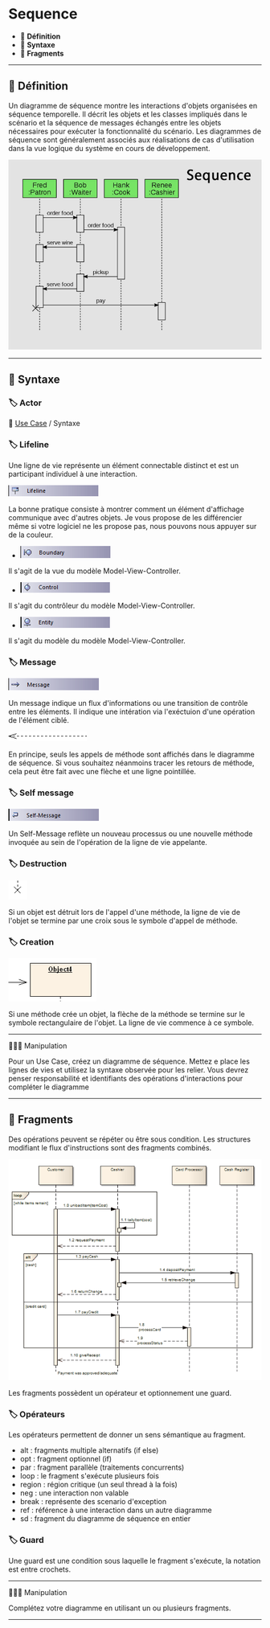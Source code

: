 # Sequence

* 🔖 **Définition**
* 🔖 **Syntaxe**
* 🔖 **Fragments**

___

## 📑 Définition

Un diagramme de séquence montre les interactions d'objets organisées en séquence temporelle. Il décrit les objets et les classes impliqués dans le scénario et la séquence de messages échangés entre les objets nécessaires pour exécuter la fonctionnalité du scénario. Les diagrammes de séquence sont généralement associés aux réalisations de cas d'utilisation dans la vue logique du système en cours de développement.

![image](./resources/05/01-Sequence.jpg)

___

## 📑 Syntaxe

### 🏷️ **Actor**

🔗 [Use Case](https://github.com/POEC-20-05/UML/wiki/02) / Syntaxe

### 🏷️ **Lifeline**

Une ligne de vie représente un élément connectable distinct et est un participant individuel à une interaction.

![image](./resources/05/lifeline.jpg)

La bonne pratique consiste à montrer comment un élément d'affichage communique avec d'autres objets. Je vous propose de les différencier même si votre logiciel ne les propose pas, nous pouvons nous appuyer sur de la couleur.

* ![image](./resources/05/boundary.jpg)

Il s'agit de la vue du modèle Model-View-Controller.

* ![image](./resources/05/control.jpg)

Il s'agit du contrôleur du modèle Model-View-Controller.

* ![image](./resources/05/entity.jpg)

Il s'agit du modèle du modèle Model-View-Controller.

### 🏷️ **Message**

![image](./resources/05/message.jpg)

Un message indique un flux d'informations ou une transition de contrôle entre les éléments. Il indique une intération via l'exéctuion d'une opération de l'élément ciblé.

![image](./resources/05/return.png)

En principe, seuls les appels de méthode sont affichés dans le diagramme de séquence. Si vous souhaitez néanmoins tracer les retours de méthode, cela peut être fait avec une flèche et une ligne pointillée.

### 🏷️ **Self message**

![image](./resources/05/selfmessage.jpg)

Un Self-Message reflète un nouveau processus ou une nouvelle méthode invoquée au sein de l'opération de la ligne de vie appelante.

### 🏷️ **Destruction**

![image](./resources/05/destruction.jpg)

Si un objet est détruit lors de l'appel d'une méthode, la ligne de vie de l'objet se termine par une croix sous le symbole d'appel de méthode.

### 🏷️ **Creation**

![image](./resources/05/creation.png)

Si une méthode crée un objet, la flèche de la méthode se termine sur le symbole rectangulaire de l'objet. La ligne de vie commence à ce symbole.

___

👨🏻‍💻 Manipulation

Pour un Use Case, créez un diagramme de séquence. Mettez e place les lignes de vies et utilisez la syntaxe observée pour les relier. Vous devrez penser responsabilité et identifiants des opérations d'interactions pour compléter le diagramme

___

## 📑 Fragments

Des opérations peuvent se répéter ou être sous condition. Les structures modifiant le flux d'instructions sont des fragments combinés.

![image](./resources/05/fragment.png)

Les fragments possèdent un opérateur et optionnement une guard.

### 🏷️ **Opérateurs**

Les opérateurs permettent de donner un sens sémantique au fragment.

* alt : fragments multiple alternatifs (if else)
* opt : fragment optionnel (if)
* par : fragment parallèle (traitements concurrents)
* loop : le fragment s'exécute plusieurs fois
* region : région critique (un seul thread à la fois)
* neg : une interaction non valable
* break : représente des scenario d'exception
* ref : référence à une interaction dans un autre diagramme
* sd : fragment du diagramme de séquence en entier

### 🏷️ **Guard**

Une guard est une condition sous laquelle le fragment s'exécute, la notation est entre crochets.

___

👨🏻‍💻 Manipulation

Complétez votre diagramme en utilisant un ou plusieurs fragments.

___